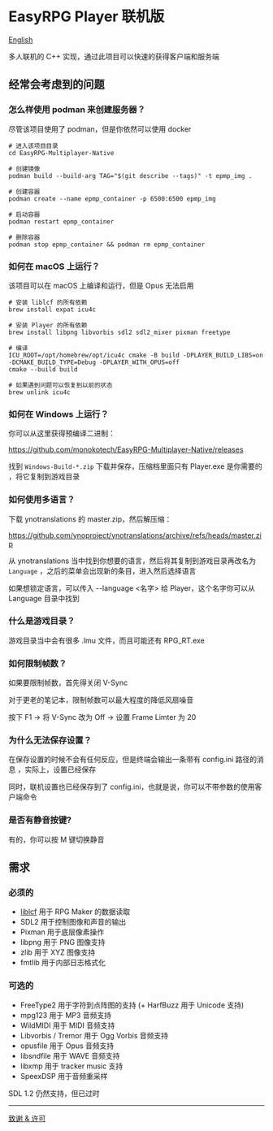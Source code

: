 # EasyRPG Player 联机版

[English](../README.md)

多人联机的 C++ 实现，通过此项目可以快速的获得客户端和服务端


## 经常会考虑到的问题

### 怎么样使用 podman 来创建服务器？

尽管该项目使用了 podman，但是你依然可以使用 docker

```
# 进入该项目目录
cd EasyRPG-Multiplayer-Native

# 创建镜像
podman build --build-arg TAG="$(git describe --tags)" -t epmp_img .

# 创建容器
podman create --name epmp_container -p 6500:6500 epmp_img

# 启动容器
podman restart epmp_container

# 删除容器
podman stop epmp_container && podman rm epmp_container
```

### 如何在 macOS 上运行？

该项目可以在 macOS 上编译和运行，但是 Opus 无法启用

```
# 安装 liblcf 的所有依赖
brew install expat icu4c

# 安装 Player 的所有依赖
brew install libpng libvorbis sdl2 sdl2_mixer pixman freetype

# 编译
ICU_ROOT=/opt/homebrew/opt/icu4c cmake -B build -DPLAYER_BUILD_LIBS=on -DCMAKE_BUILD_TYPE=Debug -DPLAYER_WITH_OPUS=off
cmake --build build

# 如果遇到问题可以恢复到以前的状态
brew unlink icu4c
```

### 如何在 Windows 上运行？

你可以从这里获得预编译二进制：

https://github.com/monokotech/EasyRPG-Multiplayer-Native/releases

找到 `Windows-Build-*.zip` 下载并保存，压缩档里面只有 Player.exe 是你需要的
，将它复制到游戏目录

### 如何使用多语言？

下载 ynotranslations 的 master.zip，然后解压缩：

https://github.com/ynoproject/ynotranslations/archive/refs/heads/master.zip

从 ynotranslations 当中找到你想要的语言，然后将其复制到游戏目录再改名为 `Language`
，之后的菜单会出现新的条目，进入然后选择语言

如果想锁定语言，可以传入 --language \<名字\> 给 Player，这个名字你可以从 Language
目录中找到

### 什么是游戏目录？

游戏目录当中会有很多 .lmu 文件，而且可能还有 RPG\_RT.exe

### 如何限制帧数？

如果要限制帧数，首先得关闭 V-Sync

对于更老的笔记本，限制帧数可以最大程度的降低风扇噪音

按下 F1 -> 将 V-Sync 改为 Off -> 设置 Frame Limter 为 20

### 为什么无法保存设置？

在保存设置的时候不会有任何反应，但是终端会输出一条带有 config.ini 路径的消息
，实际上，设置已经保存

同时，联机设置也已经保存到了 config.ini，也就是说，你可以不带参数的使用客户端命令

### 是否有静音按键?

有的，你可以按 M 键切换静音


## 需求

### 必须的

- [liblcf] 用于 RPG Maker 的数据读取
- SDL2 用于控制图像和声音的输出
- Pixman 用于底层像素操作
- libpng 用于 PNG 图像支持
- zlib 用于 XYZ 图像支持
- fmtlib 用于内部日志格式化

### 可选的

- FreeType2 用于字符到点阵图的支持 (+ HarfBuzz 用于 Unicode 支持)
- mpg123 用于 MP3 音频支持
- WildMIDI 用于 MIDI 音频支持
- Libvorbis / Tremor 用于 Ogg Vorbis 音频支持
- opusfile 用于 Opus 音频支持
- libsndfile 用于 WAVE 音频支持
- libxmp 用于 tracker music 支持
- SpeexDSP 用于音频重采样

SDL 1.2 仍然支持，但已过时

[liblcf]: https://github.com/EasyRPG/liblcf


---
[致谢 & 许可](../README.md#credits)
